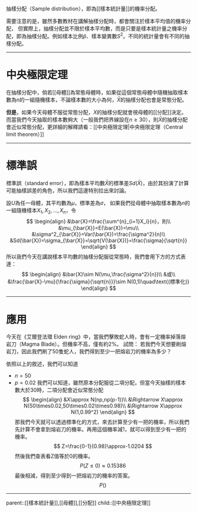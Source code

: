 抽樣分配（Sample distribution），即為[[樣本統計量]]的機率分配。

需要注意的是，雖然多數教材在講解抽樣分配時，都會關注於樣本平均值的機率分配，
但實際上，抽樣分配並不限於樣本平均數，而是只要是樣本統計量之機率分配，即為抽樣分配。例如樣本比例$\hat{p}$、樣本變異數$S^2$。不同的統計量會有不同的抽樣分配。
- - - 
# 中央極限定理
在抽樣分配中，倘若[[母體]]為常態母體時，如果從這個常態母體中隨機抽取樣本數為n的一組隨機樣本，不論樣本數的大小為何，$\bar{X}$的抽樣分配也會是常態分配。

**但是**，如果今天母體不服從常態分配，$X$的抽樣分配就會視母體的[[分配]]決定。而當我們今天抽取的樣本數夠大（一般我們把界線設在$n \geq 30$），則$\bar{X}$的抽樣分配會近似常態分配，更詳細的解釋請看：[[中央極限定理|中央極限定理（Central limit theorem）]]
- - -
# 標準誤
標準誤（standard error），即為樣本平均數$\bar{X}$的標準差$Sd(\bar{X})$，由於其扮演了計算可能抽樣誤差的角色，所以我們這邊特別拉出來討論。

設$U$為任一母體，其平均數為$\mu$，標準差為$\sigma$，
如果我們從母體中抽取樣本數為$n$的一組隨機樣本$X_1,X_2,\ldots,X_n$，令
$$
\begin{align}
&\bar{X}=\frac{\sum^{n}_{i=1}X_i}{n}，則\\
&\mu_{\bar{X}}=E(\bar{X})=\mu\\
&\sigma^2_{\bar{X}}=Var(\bar{X})=\frac{\sigma^2}{n}\\
&Sd(\bar{X})=\sigma_{\bar{X}}=\sqrt{V(\bar{X})}=\frac{\sigma}{\sqrt{n}}
\end{align}
$$
所以我們今天在講說樣本平均數的抽樣分配服從常態時，我們會用下方的方式表達：
$$
\begin{align}
&\bar{X}\sim N(\mu,\frac{\sigma^2}{n})\\
&或\\
&\frac{\bar{X}-\mu}{\frac{\sigma}{\sqrt{n}}}\sim N(0,1)\quad\text{(標準化)}
\end{align}
$$
- - -
# 應用
今天在《艾爾登法環 Elden ring》中，當我們擊敗蛇人時，會有一定機率掉落熔岩刀（Magma Blade）。但機率不高，僅有約2%。
試問：
若我們今天想要刷熔岩刀，因此我們刷了50隻蛇人，我們得到至少一把熔岩刀的機率為多少？

依照以上的敘述，我們可以知道
- $n=50$
- $p=0.02$
我們可以知道，雖然原本分配服從二項分配，但當今天抽樣的樣本數大於30時，二項分配會近似常態分配
$$
\begin{align}
&X\approx N(np,np(p-1))\\
&\Rightarrow X\approx N(50\times0.02,50\times0.02\times0.98)\\
&\Rightarrow X\approx N(1,0.99^2)
\end{align}
$$
那我們今天就可以透過標準化的方式，來去計算至少有一把的機率，所以我們先計算不會拿到熔岩刀的機率。再用這個機率減1，就可以得到至少有一把的機率。
$$
Z=\frac{0-1}{0.98}\approx-1.0204
$$
然後我們查表看Z值等於0的機率。
$$
P(Z\leq0)\approx 0.15386
$$
最後相減，得到至少得到一把熔岩刀的機率的答案。
$$
P()
$$
- - -
parent::[[樣本統計量]],[[母體]],[[分配]]
child::[[中央極限定理]]
